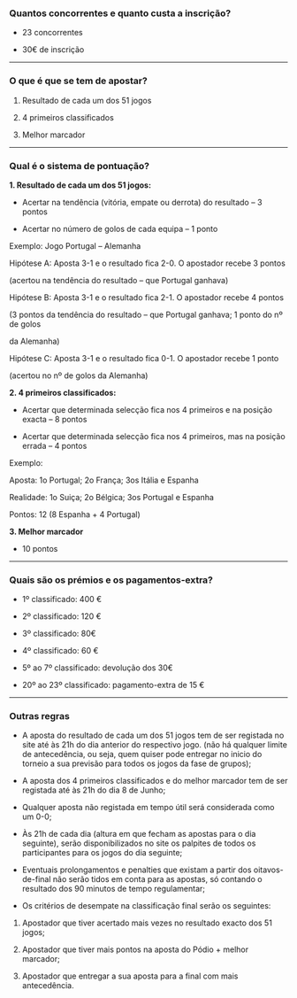 ### Quantos concorrentes e quanto custa a inscrição?

- 23 concorrentes

- 30€ de inscrição

---

### O que é que se tem de apostar?

1. Resultado de cada um dos 51 jogos

2. 4 primeiros classificados

3. Melhor marcador

---

### Qual é o sistema de pontuação?

**1. Resultado de cada um dos 51 jogos:**

- Acertar na tendência (vitória, empate ou derrota) do resultado – 3 pontos

- Acertar no número de golos de cada equipa – 1 ponto

Exemplo: Jogo Portugal – Alemanha

Hipótese A: Aposta 3-1 e o resultado fica 2-0. O apostador recebe 3 pontos

(acertou na tendência do resultado – que Portugal ganhava)


Hipótese B: Aposta 3-1 e o resultado fica 2-1. O apostador recebe 4 pontos

(3 pontos da tendência do resultado – que Portugal ganhava; 1 ponto do nº de golos

da Alemanha)


Hipótese C: Aposta 3-1 e o resultado fica 0-1. O apostador recebe 1 ponto

(acertou no nº de golos da Alemanha)

**2. 4 primeiros classificados:**

- Acertar que determinada selecção fica nos 4 primeiros e na posição exacta – 8 pontos

- Acertar que determinada selecção fica nos 4 primeiros, mas na posição errada – 4 pontos

Exemplo:

Aposta: 1o Portugal; 2o França; 3os Itália e Espanha


Realidade: 1o Suiça; 2o Bélgica; 3os Portugal e Espanha


Pontos: 12 (8 Espanha + 4 Portugal)

**3. Melhor marcador**

- 10 pontos

---

### Quais são os prémios e os pagamentos-extra?

- 1º classificado: 400 €

- 2º classificado: 120 €

- 3º classificado: 80€

- 4º classificado: 60 €

- 5º ao 7º classificado: devolução dos 30€

- 20º ao 23º classificado: pagamento-extra de 15 €

---

### Outras regras

- A aposta do resultado de cada um dos 51 jogos tem de ser registada no site até às 21h do dia anterior do respectivo jogo. (não há qualquer limite de antecedência, ou seja, quem quiser pode entregar no inicio do torneio a sua previsão para todos os jogos da fase de grupos);

- A aposta dos 4 primeiros classificados e do melhor marcador tem de ser registada até às 21h do dia 8 de Junho;

- Qualquer aposta não registada em tempo útil será considerada como um 0-0;

- Às 21h de cada dia (altura em que fecham as apostas para o dia seguinte), serão disponibilizados no site os palpites de todos os participantes para os jogos do dia seguinte;

- Eventuais prolongamentos e penalties que existam a partir dos oitavos-de-final não serão tidos em conta para as apostas, só contando o resultado dos 90 minutos de tempo regulamentar;

- Os critérios de desempate na classificação final serão os seguintes:

1. Apostador que tiver acertado mais vezes no resultado exacto dos 51 jogos;

2. Apostador que tiver mais pontos na aposta do Pódio + melhor marcador;

3. Apostador que entregar a sua aposta para a final com mais antecedência.

